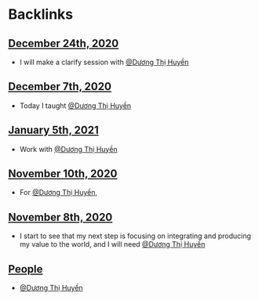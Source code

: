 
# Backlinks
## [December 24th, 2020](<December 24th, 2020.md>)
- I will make a clarify session with [@Dương Thị Huyền](<@Dương Thị Huyền.md>)

## [December 7th, 2020](<December 7th, 2020.md>)
- Today I taught [@Dương Thị Huyền](<@Dương Thị Huyền.md>)

## [January 5th, 2021](<January 5th, 2021.md>)
- Work with [@Dương Thị Huyền](<@Dương Thị Huyền.md>)

## [November 10th, 2020](<November 10th, 2020.md>)
- For [@Dương Thị Huyền](<@Dương Thị Huyền.md>),

## [November 8th, 2020](<November 8th, 2020.md>)
- I start to see that my next step is focusing on integrating and producing my value to the world, and I will need [@Dương Thị Huyền](<@Dương Thị Huyền.md>)

## [People](<People.md>)
- [@Dương Thị Huyền](<@Dương Thị Huyền.md>)

